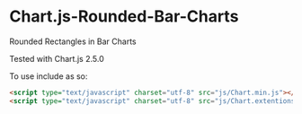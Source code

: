 # Chart.js-Rounded-Bar-Charts
Rounded Rectangles in Bar Charts

Tested with Chart.js 2.5.0

To use include as so:

```html
<script type="text/javascript" charset="utf-8" src="js/Chart.min.js"></script>
<script type="text/javascript" charset="utf-8" src="js/Chart.extentions.js"></script>
```
